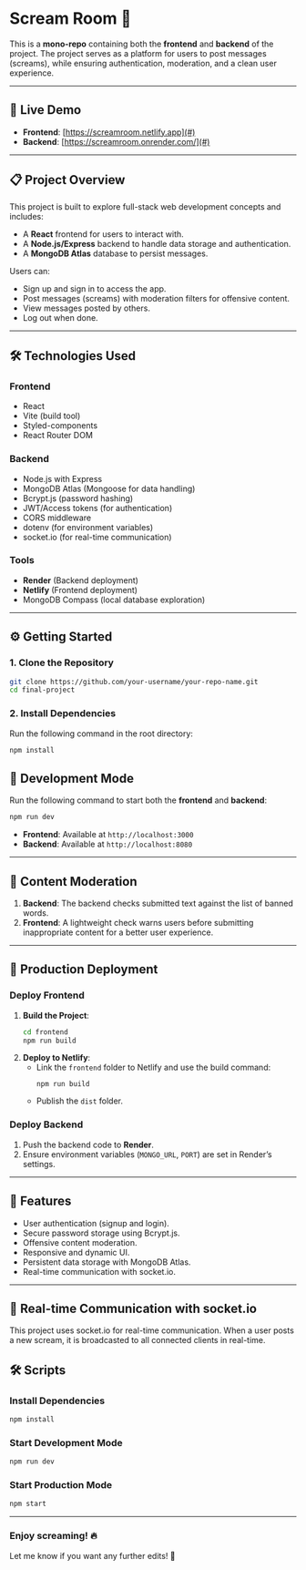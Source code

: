 # **Scream Room 🚀**

This is a **mono-repo** containing both the **frontend** and **backend** of the project. The project serves as a platform for users to post messages (screams), while ensuring authentication, moderation, and a clean user experience.

---

## 🚀 **Live Demo**
- **Frontend**: [https://screamroom.netlify.app](#)
- **Backend**: [https://screamroom.onrender.com/](#)

---

## 📋 **Project Overview**
This project is built to explore full-stack web development concepts and includes:
- A **React** frontend for users to interact with.
- A **Node.js/Express** backend to handle data storage and authentication.
- A **MongoDB Atlas** database to persist messages.

Users can:
- Sign up and sign in to access the app.
- Post messages (screams) with moderation filters for offensive content.
- View messages posted by others.
- Log out when done.

---

## 🛠️ **Technologies Used**

### **Frontend**
- React
- Vite (build tool)
- Styled-components
- React Router DOM

### **Backend**
- Node.js with Express
- MongoDB Atlas (Mongoose for data handling)
- Bcrypt.js (password hashing)
- JWT/Access tokens (for authentication)
- CORS middleware
- dotenv (for environment variables)
- socket.io (for real-time communication)

### **Tools**
- **Render** (Backend deployment)
- **Netlify** (Frontend deployment)
- MongoDB Compass (local database exploration)

---

## ⚙️ **Getting Started**

### 1. **Clone the Repository**
```bash
git clone https://github.com/your-username/your-repo-name.git
cd final-project
```

### 2. **Install Dependencies**
Run the following command in the root directory:
```bash
npm install
```

## 🚀 **Development Mode**

Run the following command to start both the **frontend** and **backend**:
```bash
npm run dev
```

- **Frontend**: Available at `http://localhost:3000`
- **Backend**: Available at `http://localhost:8080`

---

## 🧹 **Content Moderation**

1. **Backend**: The backend checks submitted text against the list of banned words.
2. **Frontend**: A lightweight check warns users before submitting inappropriate content for a better user experience.

---

## 🚢 **Production Deployment**

### Deploy Frontend
1. **Build the Project**:
   ```bash
   cd frontend
   npm run build
   ```
2. **Deploy to Netlify**:
   - Link the `frontend` folder to Netlify and use the build command:
     ```
     npm run build
     ```
   - Publish the `dist` folder.

### Deploy Backend
1. Push the backend code to **Render**.
2. Ensure environment variables (`MONGO_URL`, `PORT`) are set in Render’s settings.

---

## 🧪 **Features**
- User authentication (signup and login).
- Secure password storage using Bcrypt.js.
- Offensive content moderation.
- Responsive and dynamic UI.
- Persistent data storage with MongoDB Atlas.
- Real-time communication with socket.io.

---

## 📡 Real-time Communication with socket.io
This project uses socket.io for real-time communication. When a user posts a new scream, it is broadcasted to all connected clients in real-time.

## 🛠️ **Scripts**

### Install Dependencies
```bash
npm install
```

### Start Development Mode
```bash
npm run dev
```

### Start Production Mode
```bash
npm start
```

---

### **Enjoy screaming! 🔥**

Let me know if you want any further edits! 🚀
